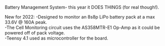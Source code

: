 Battery Management System- this year it DOES THINGS (for real though!).

New for 2022:
-Designed to monitor an 8s8p LiPo battery pack at a max 33.6V @ 160A peak. <br/>
-The Cell Monitoring circuit uses the AS358MTR-E1 Op-Amp as it could be powered off of pack voltage. <br/>
-Teensy 4.1 used as microcontroller for the board.
